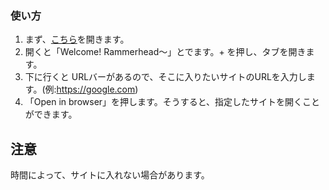 ### 使い方
1. まず、[こちら](https://rh.dyhack.net/)を開きます。
2. 開くと「Welcome! Rammerhead〜」とでます。+ を押し、タブを開きます。
3. 下に行くと URLバーがあるので、そこに入りたいサイトのURLを入力します。(例:https://google.com)
4. 「Open in browser」を押します。そうすると、指定したサイトを開くことができます。
## 注意
時間によって、サイトに入れない場合があります。

